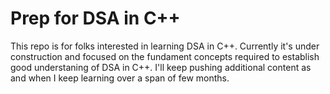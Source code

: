 # Prep for DSA in C++

This repo is for folks interested in learning DSA in C++. Currently it's under construction and focused on the fundament concepts required to establish good understaning of DSA in C++. I'll keep pushing additional content as and when I keep learning over a span of few months.
